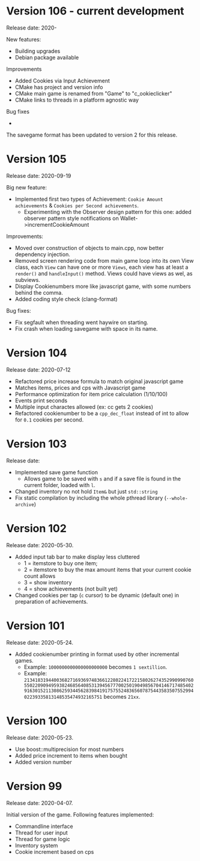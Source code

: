 # Version 106 - current development

Release date: 2020-

New features:

- Building upgrades
- Debian package available

Improvements

- Added Cookies via Input Achievement
- CMake has project and version info
- CMake main game is renamed from "Game" to "c_ookieclicker"
- CMake links to threads in a platform agnostic way

Bug fixes

- 

The savegame format has been updated to version 2 for this release.

# Version 105

Release date: 2020-09-19

Big new feature:

- Implemented first two types of Achievement: `Cookie Amount achievements` 
  & `Cookies per Second achievements`.
  - Experimenting with the Observer design pattern for this one:
    added observer pattern style notifications on Wallet->incrementCookieAmount

Improvements: 
- Moved over construction of objects to main.cpp, now
  better dependency injection.
- Removed screen rendering code from
  main game loop into its own View class,
  each `View` can have one or more `Views`,
  each view has at least a `render()` and `handleInput()`
  method. Views could have views as wel, as subviews.
- Display Cookienumbers more like javascript game, 
  with some numbers behind the comma.
- Added coding style check (clang-format)

Bug fixes:

- Fix segfault when threading went haywire on starting.
- Fix crash when loading savegame with space in its name.  


# Version 104

Release date: 2020-07-12

- Refactored price increase formula to match original javascript game
- Matches items, prices and cps with Javascript game
- Performance optimization for item price calculation (1/10/100)
- Events print seconds
- Multiple input charactes allowed (ex: cc gets 2 cookies)
- Refactored cookienumber to be a `cpp_dec_float` instead of int to allow for `0.1`
  cookies per second.

# Version 103

Release date:  

- Implemented save game function
  - Allows game to be saved with `s` and if 
    a save file is found in the current folder,
    loaded with `l`.
- Changed inventory no not hold `Item&` but just `std::string`
- Fix static compilation by including the whole pthread library (`--whole-archive`)

# Version 102

Release date: 2020-05-30.

- Added input tab bar to make display less cluttered
  - 1 = itemstore to buy one item;
  - 2 = itemstore to buy the max amount items that your current cookie count allows
  - 3 = show inventory
  - 4 = show achievements (not built yet)
- Changed cookies per tap (`c` cursor) to be dynamic (default one) in preparation of achievements.

# Version 101

Release date: 2020-05-24.

- Added cookienumber printing in format used by other incremental games. 
  - Example: `1000000000000000000000` becomes `1 sextillion`. 
  - Example: `21341831944003682716936974836612280224172215802627435299099076055022090949593824685640853139456777002501904985670414671748540291630152113086259344562839841917575524836560787544358350755299402239335813148535474932165751` becomes `21xx`.

# Version 100

Release date: 2020-05-23.

- Use boost::multiprecision for most numbers
- Added price increment to items when bought
- Added version number

# Version 99

Release date: 2020-04-07.

Initial version of the game. Following features implemented:

- Commandline interface
- Thread for user input
- Thread for game logic
- Inventory system
- Cookie increment based on cps
